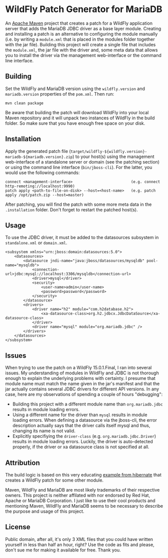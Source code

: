 # WildFly Patch Generator for MariaDB 

An [Apache Maven](http://maven.apache.org) project that creates a patch for a WildFly application server that adds the MariaDB JDBC driver as a base layer module. Creating and installing a patch is an alternative to configuring the module manually (i.e. by writing a `module.xml` that is placed in the modules folder together with the jar file). Building this project will create a single file that includes the `module.xml`, the jar file with the driver and, some meta data that allows you to install the driver via the management web-interface or the command line interface.

## Building

Set the WildFly and MariaDB version using the `wildfly.version` and `mariadb.version` properties of the `pom.xml`. Then run:

~~~
mvn clean package
~~~

Be aware that building the patch will download WildFly into your local Maven repository and it will unpack two instances of WildFly in the build folder. So make sure that you have enough free space on your disk.

## Installation

Apply the generated patch file (`target/wildfly-${wildfly.version}-mariadb-${mariadb.version}.zip`) to your host(s) using the management web-interface of a standalone server or domain (see the patching section) or using the command line interface (`bin/jboss-cli`). For the latter, you would use the following commands:

~~~
connect <management-interface>	                        (e.g. connect http-remoting://localhost:9990)
patch apply <path-to-file-on-disk> --host=<host-name>   (e.g. patch apply /opt/patch.zip --host=master)
~~~

After patching, you will find the patch with some more meta data in the `.installation` folder. Don't forget to restart the patched host(s). 

## Usage

To use the JDBC driver, it must be added to the datasources subsystem in `standalone.xml` or `domain.xml`.  

~~~
<subsystem xmlns="urn:jboss:domain:datasources:5.0">
    <datasources>
        <datasource jndi-name="java:jboss/datasources/mysqldb" pool-name="mysqldb">
            <connection-url>jdbc:mysql://localhost:3306/mysqldb</connection-url>
            <driver>mysql</driver>
            <security>
                <user-name>admin</user-name>
                <password>password</password>
            </security>
        </datasource>
        <drivers>
            <driver name="h2" module="com.h2database.h2">
                <xa-datasource-class>org.h2.jdbcx.JdbcDataSource</xa-datasource-class>
            </driver>
            <driver name="mysql" module="org.mariadb.jdbc" />
        </drivers>
    </datasources>
</subsystem>
~~~

## Issues

When trying to use the patch on a WildFly 15.0.1.Final, I ran into several issues. My understanding of modules in WildFly and JDBC is not thorough enough to explain the underlying problems with certainty. I presume that module name must match the name given in the jar's manifest and that the jar actually contains several JDBC drivers for different API versions. In any case, here are my observations of spending a couple of hours "debugging":

 * Building this project with a different module name than `org.mariadb.jdbc` results in module loading errors. 
 * Using a different name for the driver than `mysql` results in module loading errors. When defining a datasource via the jboss-cli, the error description actually says that the driver calls itself mysql and thus, changing its name is not valid.
 * Explicitly specifiying the `driver-class` (e.g. `org.mariadb.jdbc.Driver`) results in module loading errors. Luckily, the driver is auto-detected properly, if the driver or xa datasource class is not specified at all.
 
## Attribution

 The build logic is based on this very educating [example from hibernate](https://github.com/hibernate/hibernate-demos/tree/master/other/wildfly-patch-creation) that creates a WildFly patch for some other module.
 
Maven, WildFly and MariaDB are most likely trademarks of their respective owners. This project is neither affilated with nor endorsed by Red Hat, Apache or MariaDB Corporation. I just like to use their cool products and mentioning Maven, WildFly and MariaDB seems to be necessary to describe the purpose and usage of this project.

## License

Public domain, after all, it's only 3 XML files that you could have written yourself in less than half an hour, right? Use the code as fits and please, don't sue me for making it available for free. Thank you.
